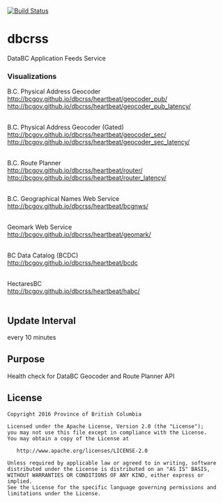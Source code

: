 [![Build Status](https://travis-ci.org/bcgov/dbcrss.svg?branch=master)](https://travis-ci.org/bcgov/dbcrss)
# dbcrss
DataBC Application Feeds Service

### Visualizations

B.C. Physical Address Geocoder<br/>
http://bcgov.github.io/dbcrss/heartbeat/geocoder_pub/  <br/>
http://bcgov.github.io/dbcrss/heartbeat/geocoder_pub_latency/  <br/><br/>

B.C. Physical Address Geocoder (Gated)<br/>
http://bcgov.github.io/dbcrss/heartbeat/geocoder_sec/  <br/>
http://bcgov.github.io/dbcrss/heartbeat/geocoder_sec_latency/  <br/><br/>

B.C. Route Planner<br/>
http://bcgov.github.io/dbcrss/heartbeat/router/  <br/>
http://bcgov.github.io/dbcrss/heartbeat/router_latency/  <br/><br/>

B.C. Geographical Names Web Service<br/>
http://bcgov.github.io/dbcrss/heartbeat/bcgnws/  <br/><br/>

Geomark Web Service<br/>
http://bcgov.github.io/dbcrss/heartbeat/geomark/  <br/><br>

BC Data Catalog (BCDC)<br/>
http://bcgov.github.io/dbcrss/heartbeat/bcdc  <br/><br>

HectaresBC<br/>
http://bcgov.github.io/dbcrss/heartbeat/habc/ <br/><br>

## Update Interval
every 10 minutes

## Purpose
Health check for DataBC Geocoder and Route Planner API

## License

    Copyright 2016 Province of British Columbia

    Licensed under the Apache License, Version 2.0 (the "License");
    you may not use this file except in compliance with the License.
    You may obtain a copy of the License at

       http://www.apache.org/licenses/LICENSE-2.0

    Unless required by applicable law or agreed to in writing, software
    distributed under the License is distributed on an "AS IS" BASIS,
    WITHOUT WARRANTIES OR CONDITIONS OF ANY KIND, either express or implied.
    See the License for the specific language governing permissions and
    limitations under the License.
